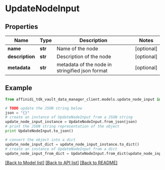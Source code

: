 # UpdateNodeInput

## Properties

| Name            | Type    | Description                                     | Notes      |
| --------------- | ------- | ----------------------------------------------- | ---------- |
| **name**        | **str** | Name of the node                                | [optional] |
| **description** | **str** | Description of the node                         | [optional] |
| **metadata**    | **str** | metadata of the node in stringified json format | [optional] |

## Example

```python
from affinidi_tdk_vault_data_manager_client.models.update_node_input import UpdateNodeInput

# TODO update the JSON string below
json = "{}"
# create an instance of UpdateNodeInput from a JSON string
update_node_input_instance = UpdateNodeInput.from_json(json)
# print the JSON string representation of the object
print UpdateNodeInput.to_json()

# convert the object into a dict
update_node_input_dict = update_node_input_instance.to_dict()
# create an instance of UpdateNodeInput from a dict
update_node_input_from_dict = UpdateNodeInput.from_dict(update_node_input_dict)
```

[[Back to Model list]](../README.md#documentation-for-models) [[Back to API list]](../README.md#documentation-for-api-endpoints) [[Back to README]](../README.md)
